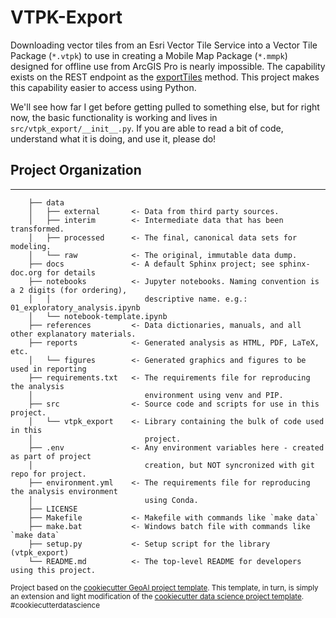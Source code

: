 # VTPK-Export

Downloading vector tiles from an Esri Vector Tile Service into a Vector Tile Package (`*.vtpk`) to use in creating a Mobile Map Package (`*.mmpk`)  designed for offline use from ArcGIS Pro is nearly impossible. The capability exists on the REST endpoint as the [exportTiles](https://developers.arcgis.com/rest/services-reference/export-tiles-vector-tile-service-.htm) method. This project makes this capability easier to access using Python. 

We'll see how far I get before getting pulled to something else, but for right now, the basic functionality is working and lives in `src/vtpk_export/__init__.py`. If you are able to read a bit of code, understand what it is doing, and use it, please do!

## Project Organization
------------
```
    ├── data
    │   ├── external       <- Data from third party sources.
    │   ├── interim        <- Intermediate data that has been transformed.
    │   ├── processed      <- The final, canonical data sets for modeling.
    │   └── raw            <- The original, immutable data dump.
    ├── docs               <- A default Sphinx project; see sphinx-doc.org for details
    ├── notebooks          <- Jupyter notebooks. Naming convention is a 2 digits (for ordering),
    │   │                     descriptive name. e.g.: 01_exploratory_analysis.ipynb
    │   └── notebook-template.ipynb                        
    ├── references         <- Data dictionaries, manuals, and all other explanatory materials.
    ├── reports            <- Generated analysis as HTML, PDF, LaTeX, etc.
    │   └── figures        <- Generated graphics and figures to be used in reporting
    ├── requirements.txt   <- The requirements file for reproducing the analysis 
    │                         environment using venv and PIP.                       
    ├── src                <- Source code and scripts for use in this project.
    │   └── vtpk_export    <- Library containing the bulk of code used in this 
    │                         project.
    ├── .env               <- Any environment variables here - created as part of project 
    │                         creation, but NOT syncronized with git repo for project. 
    ├── environment.yml    <- The requirements file for reproducing the analysis environment 
    │                         using Conda. 
    ├── LICENSE
    ├── Makefile           <- Makefile with commands like `make data`
    ├── make.bat           <- Windows batch file with commands like `make data`
    ├── setup.py           <- Setup script for the library (vtpk_export)     
    └── README.md          <- The top-level README for developers using this project.
```

<p><small>Project based on the <a target="_blank" href="https://github.com/knu2xs/cookiecutter-geoai">cookiecutter GeoAI project template</a>. This template, in turn, is simply an extension and light modification of the <a target="_blank" href="https://drivendata.github.io/cookiecutter-data-science/">cookiecutter data science project template</a>. #cookiecutterdatascience</small></p>
